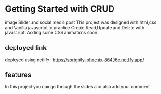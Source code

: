 # Getting Started with CRUD 
image Slider and social media post
This project was designed with html,css and Vanilla javascript to practice Create,Read,Update and Delete with javascript.
Adding some CSS animations soon

## deployed link
deployed using netlify :
https://sprightly-phoenix-86406c.netlify.app/

## features
In this project you can go through the slides and also add your comment
